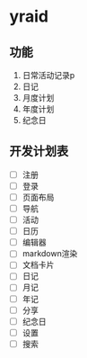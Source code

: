 # yraid


## 功能

1. 日常活动记录p
2. 日记
3. 月度计划
4. 年度计划
5. 纪念日




## 开发计划表

- [ ] 注册
- [ ] 登录
- [ ] 页面布局
- [ ] 导航
- [ ] 活动
- [ ] 日历
- [ ] 编辑器
- [ ] markdown渲染
- [ ] 文档卡片
- [ ] 日记
- [ ] 月记
- [ ] 年记
- [ ] 分享
- [ ] 纪念日
- [ ] 设置
- [ ] 搜索